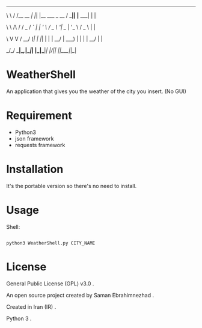 
__        __         _   _                 ____  _          _ _ 

\ \      / /__  __ _| |_| |__   ___ _ __  / ___|| |__   ___| | |

 \ \ /\ / / _ \/ _` | __| '_ \ / _ \ '__| \___ \| '_ \ / _ \ | |
 
  \ V  V /  __/ (_| | |_| | | |  __/ |     ___) | | | |  __/ | |
  
   \_/\_/ \___|\__,_|\__|_| |_|\___|_|    |____/|_| |_|\___|_|_|
   
                                                                
# WeatherShell
An application that gives you the weather of the city you insert. (No GUI)

# Requirement

* Python3
* json framework
* requests framework

# Installation

It's the portable version so there's no need to install.

# Usage

Shell:

```shell

python3 WeatherShell.py CITY_NAME

```
# License

General Public License (GPL) v3.0 .

An open source project created by Saman Ebrahimnezhad .

Created in Iran (IR) .

Python 3 .
